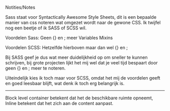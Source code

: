 Notities/Notes

Sass staat voor Syntactically Awesome Style Sheets, dit is een bepaalde manier van css noteren wat omgezet wordt naar de gewone CSS. Ik twijfel nog een beetje of ik SASS of SCSS wil.

Voordelen Sass:
Geen {} en ; meer
Variables
Mixins


Voordelen SCSS:
Hetzelfde hierboven maar dan wel {} en ;

Bij SASS geef je dus wat meer duidelijkheid op om sneller te kunnen schrijven, bij grote projecten lijkt het mij wel dat je veel tijd bespaart door geen {} en ; meer te noteren.


Uiteindelijk kies ik toch maar voor SCSS, omdat het mij de voordelen geeft en goed leesbaar blijft, wat denk ik toch erg belangrijk is.

----------------------------------------------------------------------------------------------------------------------------------------

Block level container betekent dat het de beschikbare ruimte opneemt, Inline betekent dat het zich aan de content aanpast.
